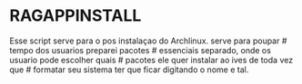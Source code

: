 # RAGAPPINSTALL
Esse script serve para o pos instalaçao do Archlinux. serve para poupar # tempo dos usuarios preparei pacotes # essenciais separado, onde os usuario pode escolher quais  # pacotes ele quer instalar ao ives de toda vez que # formatar seu sistema ter que ficar digitando o nome e tal.  
